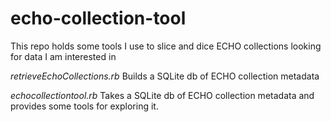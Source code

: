 echo-collection-tool
====================
This repo holds some tools I use to slice and dice ECHO collections looking for data I am interested in


_retrieveEchoCollections.rb_
Builds a SQLite db of ECHO collection metadata

_echocollectiontool.rb_
Takes a SQLite db of ECHO collection metadata and provides some tools for exploring it.
